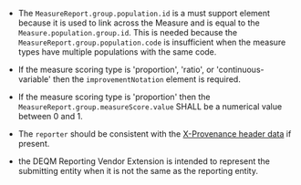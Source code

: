- The `MeasureReport.group.population.id` is a must support element because it is used to link across the Measure and is equal to the `Measure.population.group.id`. This is needed because the `MeasureReport.group.population.code` is insufficient when the measure types have multiple populations with the same code.

- If the measure scoring type is 'proportion', 'ratio', or 'continuous-variable' then the `improvementNotation` element is required.

- If the measure scoring type is 'proportion' then the `MeasureReport.group.measureScore.value` SHALL be a numerical value between 0 and 1.

- The `reporter` should be consistent with the [X-Provenance header data]({{site.data.fhir.path}}provenance.html#header) if present.

- the DEQM Reporting Vendor Extension is intended to represent the submitting entity when it is not the same as the reporting entity.
